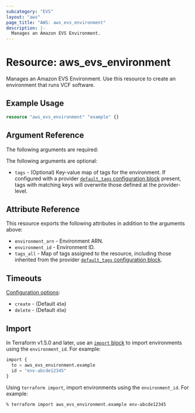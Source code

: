 ```yaml
---
subcategory: "EVS"
layout: "aws"
page_title: "AWS: aws_evs_environment"
description: |-
  Manages an Amazon EVS Environment.
---
```


# Resource: aws_evs_environment

Manages an Amazon EVS Environment. Use this resource to create an environment that runs VCF software.

## Example Usage

```terraform
resource "aws_evs_environment" "example" {}
```

## Argument Reference

The following arguments are required:

The following arguments are optional:

* `tags` - (Optional) Key-value map of tags for the environment. If configured with a provider [`default_tags` configuration block](https://registry.terraform.io/providers/hashicorp/aws/latest/docs#default_tags-configuration-block) present, tags with matching keys will overwrite those defined at the provider-level.

## Attribute Reference

This resource exports the following attributes in addition to the arguments above:

* `environment_arn` - Environment ARN.
* `environment_id` - Environment ID.
* `tags_all` - Map of tags assigned to the resource, including those inherited from the provider [`default_tags` configuration block](https://registry.terraform.io/providers/hashicorp/aws/latest/docs#default_tags-configuration-block).

## Timeouts

[Configuration options](https://developer.hashicorp.com/terraform/language/resources/syntax#operation-timeouts):

* `create` - (Default `45m`)
* `delete` - (Default `45m`)

## Import

In Terraform v1.5.0 and later, use an [`import` block](https://developer.hashicorp.com/terraform/language/import) to import environments using the `environment_id`. For example:

```terraform
import {
  to = aws_evs_environment.example
  id = "env-abcde12345"
}
```

Using `terraform import`, import environments using the `environment_id`. For example:

```console
% terraform import aws_evs_environment.example env-abcde12345
```
